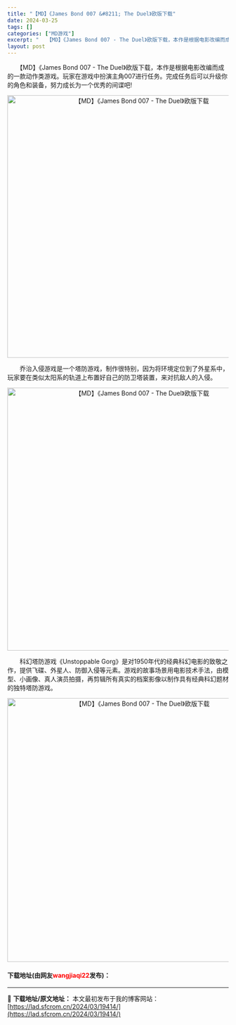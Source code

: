 ```yaml
---
title: "【MD】《James Bond 007 &#8211; The Duel》欧版下载"
date: 2024-03-25
tags: []
categories: ["MD游戏"]
excerpt: "　　【MD】《James Bond 007 - The Duel》欧版下载，本作是根据电影改编而成的一款动作类游戏。玩家在游戏中扮演主角007进行任务。完成任务后可以升级你的角色和装备，努力成长为一个优秀的间谍吧! 　　乔治入侵游戏是一个塔防游戏，制作很特别，因为将环境定位到了外星系中，玩家要在类似&hellip;"
layout: post
---
```


 <p>　　【MD】《James Bond 007 - The Duel》欧版下载，本作是根据电影改编而成的一款动作类游戏。玩家在游戏中扮演主角007进行任务。完成任务后可以升级你的角色和装备，努力成长为一个优秀的间谍吧!</p> <p align="center"><img align="" border="0" src="https://lad.sfcrom.cn/wp-content/uploads/2024/03/20240325_66010ba902e52.png" width="597" alt="【MD】《James Bond 007 - The Duel》欧版下载" /></p> <p>　　乔治入侵游戏是一个塔防游戏，制作很特别，因为将环境定位到了外星系中，玩家要在类似太阳系的轨道上布置好自己的防卫塔装置，来对抗敌人的入侵。</p> <p align="center"><img align="" border="0" src="https://lad.sfcrom.cn/wp-content/uploads/2024/03/20240325_66010baa39efe.png" width="598" alt="【MD】《James Bond 007 - The Duel》欧版下载" /></p> <p>　　科幻塔防游戏《Unstoppable Gorg》是对1950年代的经典科幻电影的致敬之作，提供飞碟、外星人、防御入侵等元素。游戏的故事场景用电影技术手法，由模型、小画像、真人演员拍摄，再剪辑所有真实的档案影像以制作具有经典科幻题材的独特塔防游戏。</p> <p align="center"><img align="" border="0" src="https://lad.sfcrom.cn/wp-content/uploads/2024/03/20240325_66010bab6fa05.png" width="600" alt="【MD】《James Bond 007 - The Duel》欧版下载" /></p> <p><h4>下载地址(由网友<font color="red">wangjiaqi22</font>发布)：</h4></p> 

---
📖 **下载地址/原文地址：** 本文最初发布于我的博客网站：[https://lad.sfcrom.cn/2024/03/19414/](https://lad.sfcrom.cn/2024/03/19414/)
